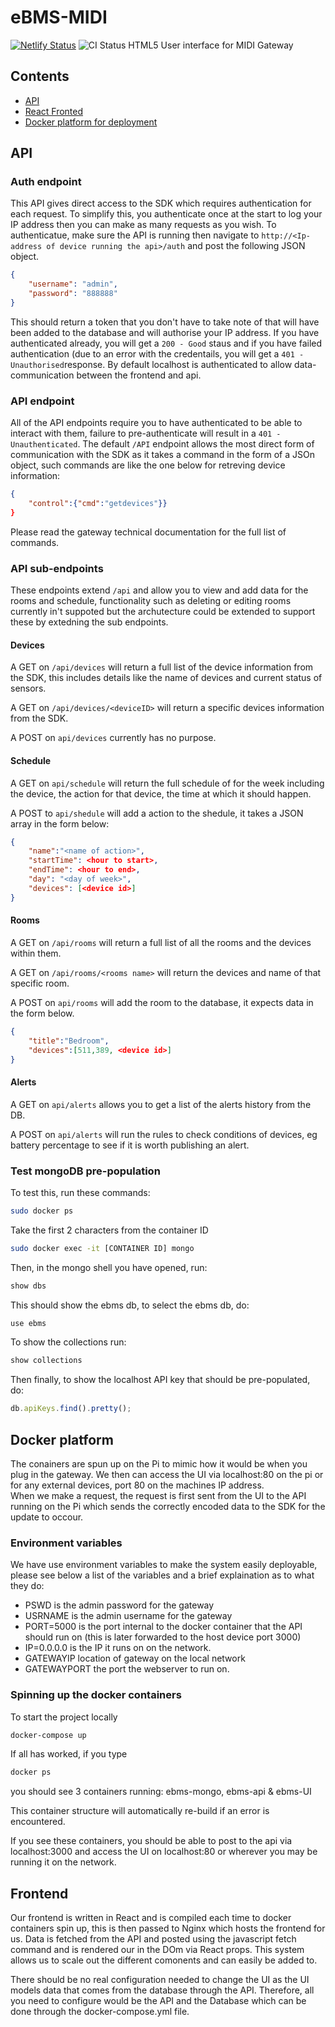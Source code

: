 # eBMS-MIDI
[![Netlify Status](https://api.netlify.com/api/v1/badges/8c5fe4f2-da84-42ed-a8c5-42be44def1fb/deploy-status)](https://app.netlify.com/sites/ebms-midi/deploys)
![CI Status ](https://github.com/tomMisson/eBMS-MIDI/workflows/CI.yml/badge.svg)
  HTML5 User interface for MIDI Gateway

## Contents
- [API](##API)
- [React Fronted](##Frontend)
- [Docker platform for deployment](##Docker-platform)   


## API
### Auth endpoint

This API gives direct access to the SDK which requires authentication for each request. To simplify this, you authenticate once at the start to log your IP address then you can make as many requests as you wish. To authenticatue, make sure the API is running then navigate to `http://<Ip-address of device running the api>/auth` and post the following JSON object. 

```json
{
    "username": "admin",
    "password": "888888"
}
```

This should return a token that you don't have to take note of that will have been added to the database and will authorise your IP address. If you have authenticated already, you will get a `200 - Good` staus and if you have failed authentication (due to an error with the credentails, you will get a `401 - Unauthorised`response. By default localhost is authenticated to allow data-communication between the frontend and api. 
  
### API endpoint

All of the API endpoints require you to have authenticated to be able to interact with them, failure to pre-authenticate will result in a `401 - Unauthenticated`. The default `/API` endpoint allows the most direct form of communication with the SDK as it takes a command in the form of a JSOn object, such commands are like the one below for retreving device information:

```JSON
{
    "control":{"cmd":"getdevices"}}
}
```

Please read the gateway technical documentation for the full list of commands. 

### API sub-endpoints
These endpoints extend `/api` and allow you to view and add data for the rooms and schedule, functionality such as deleting or editing rooms currently in't suppoted but the archutecture could be extended to support these by extedning the sub endpoints. 

#### Devices 
A GET on `/api/devices` will return a full list of the device information from the SDK, this includes details like the name of devices and current status of sensors. 

A GET on `/api/devices/<deviceID>` will return a specific devices information from the SDK.

A POST on `api/devices` currently has no purpose.

#### Schedule
A GET on `api/schedule` will return the full schedule of for the week including the device, the action for that device, the time at which it should happen.

A POST to `api/shedule` will add a action to the shedule, it takes a JSON array in the form below:

```JSON
{
    "name":"<name of action>",
    "startTime": <hour to start>,
    "endTime": <hour to end>,
    "day": "<day of week>",
    "devices": [<device id>]
}
```

#### Rooms

A GET on `/api/rooms` will return a full list of all the rooms and the devices within them.

A GET on `/api/rooms/<rooms name>` will return the devices and name of that specific room.

A POST on `api/rooms` will add the room to the database, it expects data in the form below.

```JSON
{
    "title":"Bedroom",
    "devices":[511,389, <device id>]
}

```

#### Alerts

A GET on `api/alerts` allows you to get a list of the alerts history from the DB.

A POST on `api/alerts` will run the rules to check conditions of devices, eg battery percentage to see if it is worth publishing an alert. 

### Test mongoDB pre-population

To test this, run these commands:
```bash
sudo docker ps
```
Take the first 2 characters from the container ID
```bash
sudo docker exec -it [CONTAINER ID] mongo
```
Then, in the mongo shell you have opened, run:
```javascript
show dbs
```
This should show the ebms db, to select the ebms db, do:
```javascript
use ebms
```
To show the collections run:
```javascript
show collections
```
Then finally, to show the localhost API key that should be pre-populated, do:
```javascript
db.apiKeys.find().pretty();
```
## Docker platform 

The conainers are spun up on the Pi to mimic how it would be when you plug in the gateway. We then can access the UI via localhost:80 on the pi or for any external devices, port 80 on the machines IP address.  
When we make a request, the request is first sent from the UI to the API running on the Pi which sends the correctly encoded data to the SDK for the update to occour.  

### Environment variables

We have use environment variables to make the system easily deployable, please see below a list of the variables and a brief explaination as to what they do:  
- PSWD is the admin password for the gateway
- USRNAME is the admin username for the gateway
- PORT=5000 is the port internal to the docker container that the API should run on (this is later forwarded to the host device port 3000)
- IP=0.0.0.0 is the IP it runs on on the network.
- GATEWAYIP location of gateway on the local network
- GATEWAYPORT the port the webserver to run on.

### Spinning up the docker containers
To start the project locally
```bash
docker-compose up
```
If all has worked, if you type

```bash
docker ps
```
you should see 3 containers running: ebms-mongo, ebms-api & ebms-UI

This container structure will automatically re-build if an error is encountered.  
  
If you see these containers, you should be able to post to the api via localhost:3000 and access the UI on localhost:80 or wherever you may be running it on the network.

## Frontend

Our frontend is written in React and is compiled each time to docker containers spin up, this is then passed to Nginx which hosts the frontend for us. Data is fetched from the API and posted using the javascript fetch command and is rendered our in the DOm via React props. This system allows us to scale out the different comonents and can easily be added to. 

There should be no real configuration needed to change the UI as the UI models data that comes from the database through the API. Therefore, all you need to configure would be the API and the Database which can be done through the docker-compose.yml file.
